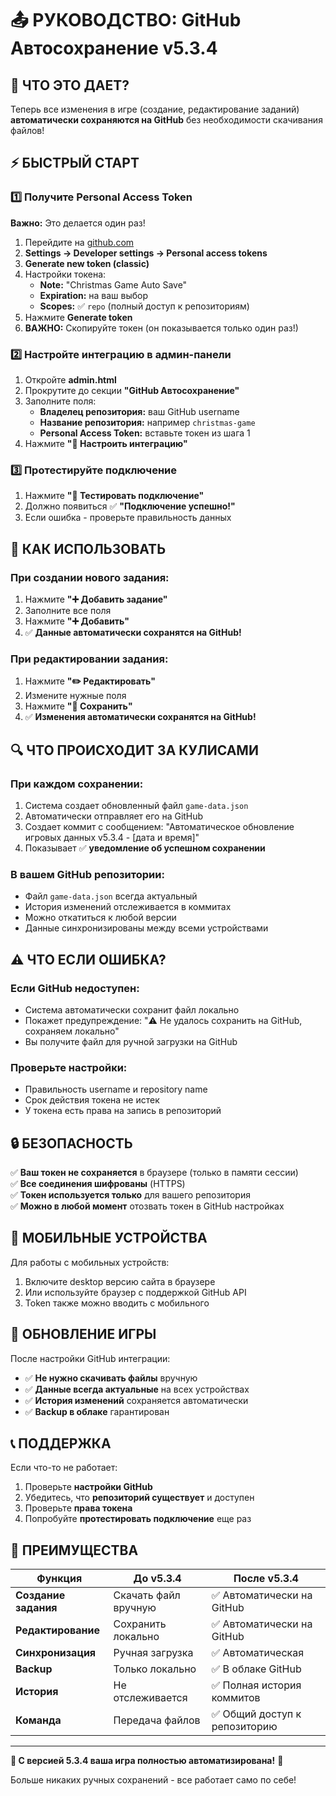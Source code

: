 # 📤 РУКОВОДСТВО: GitHub Автосохранение v5.3.4

## 🎯 ЧТО ЭТО ДАЕТ?

Теперь все изменения в игре (создание, редактирование заданий) **автоматически сохраняются на GitHub** без необходимости скачивания файлов!

## ⚡ БЫСТРЫЙ СТАРТ

### 1️⃣ Получите Personal Access Token

**Важно:** Это делается один раз!

1. Перейдите на [github.com](https://github.com)
2. **Settings → Developer settings → Personal access tokens**
3. **Generate new token (classic)**
4. Настройки токена:
   - **Note:** "Christmas Game Auto Save"
   - **Expiration:** на ваш выбор
   - **Scopes:** ✅ `repo` (полный доступ к репозиториям)
5. Нажмите **Generate token**
6. **ВАЖНО:** Скопируйте токен (он показывается только один раз!)

### 2️⃣ Настройте интеграцию в админ-панели

1. Откройте **admin.html**
2. Прокрутите до секции **"GitHub Автосохранение"**
3. Заполните поля:
   - **Владелец репозитория:** ваш GitHub username
   - **Название репозитория:** например `christmas-game`
   - **Personal Access Token:** вставьте токен из шага 1
4. Нажмите **"🔗 Настроить интеграцию"**

### 3️⃣ Протестируйте подключение

1. Нажмите **"🧪 Тестировать подключение"**
2. Должно появиться ✅ **"Подключение успешно!"**
3. Если ошибка - проверьте правильность данных

## 💾 КАК ИСПОЛЬЗОВАТЬ

### При создании нового задания:
1. Нажмите **"➕ Добавить задание"**
2. Заполните все поля
3. Нажмите **"➕ Добавить"**
4. ✅ **Данные автоматически сохранятся на GitHub!**

### При редактировании задания:
1. Нажмите **"✏️ Редактировать"**
2. Измените нужные поля
3. Нажмите **"💾 Сохранить"**
4. ✅ **Изменения автоматически сохранятся на GitHub!**

## 🔍 ЧТО ПРОИСХОДИТ ЗА КУЛИСАМИ

### При каждом сохранении:
1. Система создает обновленный файл `game-data.json`
2. Автоматически отправляет его на GitHub
3. Создает коммит с сообщением: "Автоматическое обновление игровых данных v5.3.4 - [дата и время]"
4. Показывает ✅ **уведомление об успешном сохранении**

### В вашем GitHub репозитории:
- Файл `game-data.json` всегда актуальный
- История изменений отслеживается в коммитах
- Можно откатиться к любой версии
- Данные синхронизированы между всеми устройствами

## ⚠️ ЧТО ЕСЛИ ОШИБКА?

### Если GitHub недоступен:
- Система автоматически сохранит файл локально
- Покажет предупреждение: "⚠️ Не удалось сохранить на GitHub, сохраняем локально"
- Вы получите файл для ручной загрузки на GitHub

### Проверьте настройки:
- Правильность username и repository name
- Срок действия токена не истек
- У токена есть права на запись в репозиторий

## 🔒 БЕЗОПАСНОСТЬ

✅ **Ваш токен не сохраняется** в браузере (только в памяти сессии)  
✅ **Все соединения шифрованы** (HTTPS)  
✅ **Токен используется только** для вашего репозитория  
✅ **Можно в любой момент** отозвать токен в GitHub настройках  

## 📱 МОБИЛЬНЫЕ УСТРОЙСТВА

Для работы с мобильных устройств:
1. Включите desktop версию сайта в браузере
2. Или используйте браузер с поддержкой GitHub API
3. Token также можно вводить с мобильного

## 🔄 ОБНОВЛЕНИЕ ИГРЫ

После настройки GitHub интеграции:
- ✅ **Не нужно скачивать файлы** вручную
- ✅ **Данные всегда актуальные** на всех устройствах
- ✅ **История изменений** сохраняется автоматически
- ✅ **Backup в облаке** гарантирован

## 📞 ПОДДЕРЖКА

Если что-то не работает:
1. Проверьте **настройки GitHub**
2. Убедитесь, что **репозиторий существует** и доступен
3. Проверьте **права токена**
4. Попробуйте **протестировать подключение** еще раз

## 🎉 ПРЕИМУЩЕСТВА

| Функция | До v5.3.4 | После v5.3.4 |
|---------|-----------|--------------|
| **Создание задания** | Скачать файл вручную | ✅ Автоматически на GitHub |
| **Редактирование** | Сохранить локально | ✅ Автоматически на GitHub |
| **Синхронизация** | Ручная загрузка | ✅ Автоматическая |
| **Backup** | Только локально | ✅ В облаке GitHub |
| **История** | Не отслеживается | ✅ Полная история коммитов |
| **Команда** | Передача файлов | ✅ Общий доступ к репозиторию |

---

**🎄 С версией 5.3.4 ваша игра полностью автоматизирована!** 🚀

Больше никаких ручных сохранений - все работает само по себе!